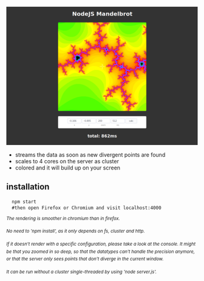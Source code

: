 ![Screenshot](https://github.com/sezanzeb/Node.js-Mandelbrot/raw/master/mandelbrot.png)

- streams the data as soon as new divergent points are found
- scales to 4 cores on the server as cluster
- colored and it will build up on your screen

## installation

      npm start
      #then open Firefox or Chromium and visit localhost:4000
    
<sup>*The rendering is smoother in chromium than in firefox.*</sup>

<sup>*No need to 'npm install', as it only depends on fs, cluster and http.*</sup>

<sup>*If it doesn't render with a specific configuration, please take a look at the console. It might be that you zoomed in so deep, so that the datatypes can't handle the precision anymore, or that the server only sees points that don't diverge in the current window.*</sup>

<sup>*It can be run without a cluster single-threaded by using 'node server.js'.*</sup>
